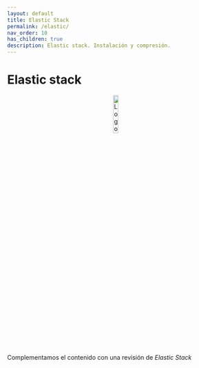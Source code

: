 ```yaml
---
layout: default
title: Elastic Stack
permalink: /elastic/
nav_order: 10
has_children: true
description: Elastic stack. Instalación y compresión.
---
```


<h1>Elastic stack</h1>

<div align="center">
    <img src="../assets/images/ELK/ElasticStackLOGO.png" alt="Logo Elastic" width="15%" />
</div>


Complementamos el contenido con una revisión de *Elastic Stack*